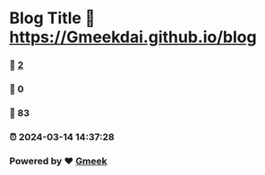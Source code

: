 # Blog Title :link: https://Gmeekdai.github.io/blog 
### :page_facing_up: [2](https://Gmeekdai.github.io/blog/tag.html) 
### :speech_balloon: 0 
### :hibiscus: 83 
### :alarm_clock: 2024-03-14 14:37:28 
### Powered by :heart: [Gmeek](https://github.com/Meekdai/Gmeek)
